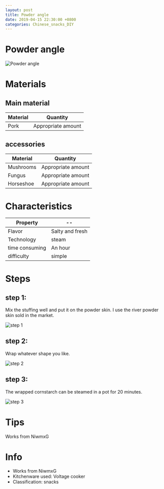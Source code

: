 ```yaml
---
layout: post
title: Powder angle
date: 2019-04-15 22:30:00 +0800
categories: Chinese_snacks_DIY
---
```


# Powder angle

![Powder angle]({{site.baseurl}}/img/412663/412663.jpg)

# Materials


## Main material

Material|Quantity
--|--
Pork|Appropriate amount

## accessories

Material|Quantity
--|--
Mushrooms|Appropriate amount
Fungus|Appropriate amount
Horseshoe|Appropriate amount

# Characteristics

Property|--
--|--
Flavor|Salty and fresh
Technology|steam
time consuming|An hour
difficulty|simple

# Steps

## step 1:

Mix the stuffing well and put it on the powder skin. I use the river powder skin sold in the market.

![step 1]({{site.baseurl}}/img/412663/1.jpg)

## step 2:

Wrap whatever shape you like.

![step 2]({{site.baseurl}}/img/412663/2.jpg)

## step 3:

The wrapped cornstarch can be steamed in a pot for 20 minutes.

![step 3]({{site.baseurl}}/img/412663/3.jpg)

# Tips

Works from NiwmxG

# Info

- Works from NiwmxG
- Kitchenware used: Voltage cooker
- Classification: snacks
